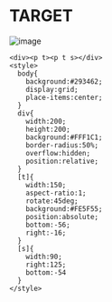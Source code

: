 # TARGET

![image](https://github.com/gaschneider/cssbattle/assets/16023844/2165d3a6-8a2e-4af8-b792-bb79bc10c4c2)

```
<div><p t><p t s></div>
<style>
  body{
    background:#293462;
    display:grid;
    place-items:center;
  }
  div{
    width:200;
    height:200;
    background:#FFF1C1;
    border-radius:50%;
    overflow:hidden;
    position:relative;
  }
  [t]{
    width:150;
    aspect-ratio:1;
    rotate:45deg;
    background:#FE5F55;
    position:absolute;
    bottom:-56;
    right:-16;
  }
  [s]{
    width:90;
    right:125;
    bottom:-54
  }
</style>
```
